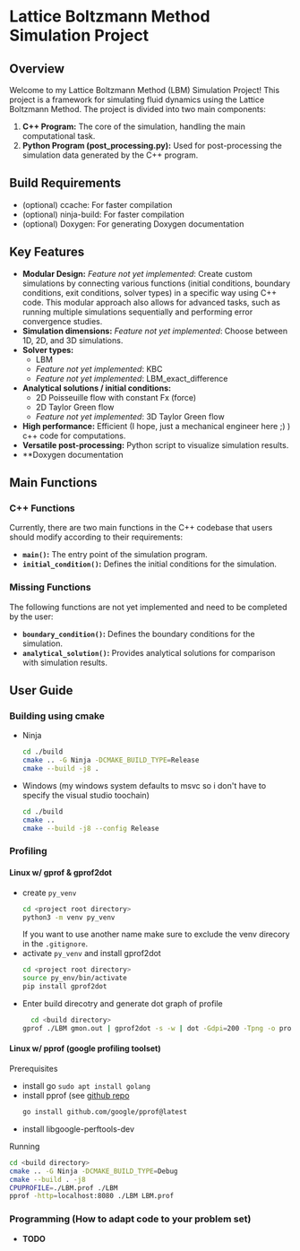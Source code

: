 # Lattice Boltzmann Method Simulation Project

## Overview

Welcome to my Lattice Boltzmann Method (LBM) Simulation Project! This project is a framework for simulating fluid dynamics using the Lattice Boltzmann Method. The project is divided into two main components:

1. **C++ Program:** The core of the simulation, handling the main computational task.
2. **Python Program (post_processing.py):** Used for post-processing the simulation data generated by the C++ program.

## Build Requirements

- (optional) ccache: For faster compilation
- (optional) ninja-build: For faster compilation
- (optional) Doxygen: For generating Doxygen documentation

## Key Features

- **Modular Design:** _Feature not yet implemented_: Create custom simulations by connecting various functions (initial conditions, boundary conditions, exit conditions, solver types) in a specific way using C++ code. This modular approach also allows for advanced tasks, such as running multiple simulations sequentially and performing error convergence studies.
- **Simulation dimensions:** _Feature not yet implemented_: Choose between 1D, 2D, and 3D simulations.
- **Solver types:**
  - LBM
  - _Feature not yet implemented_: KBC
  - _Feature not yet implemented_: LBM_exact_difference
- **Analytical solutions / initial conditions:**
  - 2D Poisseuille flow with constant Fx (force)
  - 2D Taylor Green flow
  - _Feature not yet implemented_: 3D Taylor Green flow
- **High performance:** Efficient (I hope, just a mechanical engineer here ;) ) c++ code for computations.
- **Versatile post-processing:** Python script to visualize simulation results.
- \*\*Doxygen documentation

## Main Functions

### C++ Functions

Currently, there are two main functions in the C++ codebase that users should modify according to their requirements:

- **`main()`:** The entry point of the simulation program.
- **`initial_condition()`:** Defines the initial conditions for the simulation.

### Missing Functions

The following functions are not yet implemented and need to be completed by the user:

- **`boundary_condition()`:** Defines the boundary conditions for the simulation.
- **`analytical_solution()`:** Provides analytical solutions for comparison with simulation results.

## User Guide

### Building using cmake

- Ninja

  ```zsh
  cd ./build
  cmake .. -G Ninja -DCMAKE_BUILD_TYPE=Release
  cmake --build -j8 .
  ```

- Windows (my windows system defaults to msvc so i don't have to specify the visual studio toochain)
  ```zsh
  cd ./build
  cmake ..
  cmake --build -j8 --config Release
  ```

### Profiling

#### Linux w/ gprof & gprof2dot

- create `py_venv`
  ```zsh
  cd <project root directory>
  python3 -m venv py_venv
  ```
  If you want to use another name make sure to exclude the venv direcory in the `.gitignore`.
- activate `py_venv` and install gprof2dot
  ```zsh
  cd <project root directory>
  source py_env/bin/activate
  pip install gprof2dot
  ```
- Enter build direcotry and generate dot graph of profile
  ```zsh
    cd <build directory>
  gprof ./LBM gmon.out | gprof2dot -s -w | dot -Gdpi=200 -Tpng -o profile.png
  ```

#### Linux w/ pprof (google profiling toolset)

Prerequisites

- install go `sudo apt install golang`
- install pprof (see [github repo](https://github.com/google/pprof)
  ```zsh
  go install github.com/google/pprof@latest
  ```
- install libgoogle-perftools-dev

Running

```zsh
cd <build directory>
cmake .. -G Ninja -DCMAKE_BUILD_TYPE=Debug
cmake --build . -j8
CPUPROFILE=./LBM.prof ./LBM
pprof -http=localhost:8080 ./LBM LBM.prof
```

### Programming (How to adapt code to your problem set)

- **TODO**

<!-- ## Contact -->
